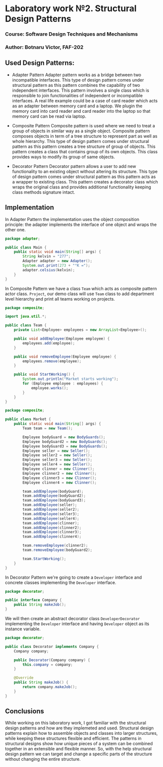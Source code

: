 # Laboratory work №2. Structural Design Patterns

### Course: Software Design Techniques and Mechanisms
### Author: Botnaru Victor, FAF-202

## Used Design Patterns:

- Adapter Pattern
Adapter pattern works as a bridge between two incompatible interfaces. This type of design pattern comes under structural pattern as this pattern combines the capability of two independent interfaces.
This pattern involves a single class which is responsible to join functionalities of independent or incompatible interfaces. A real life example could be a case of card reader which acts as an adapter between memory card and a laptop. We plugin the memory card into card reader and card reader into the laptop so that memory card can be read via laptop.

- Composite Pattern
Composite pattern is used where we need to treat a group of objects in similar way as a single object. Composite pattern composes objects in term of a tree structure to represent part as well as whole hierarchy. This type of design pattern comes under structural pattern as this pattern creates a tree structure of group of objects.
This pattern creates a class that contains group of its own objects. This class provides ways to modify its group of same objects.

- Decorator Pattern
Decorator pattern allows a user to add new functionality to an existing object without altering its structure. This type of design pattern comes under structural pattern as this pattern acts as a wrapper to existing class.
This pattern creates a decorator class which wraps the original class and provides additional functionality keeping class methods signature intact.


## Implementation
In Adapter Pattern the implementation uses the object composition principle: the adapter implements the interface of one object and wraps the other one. 
```java
package adapter;

public class Main {
    public static void main(String[] args) {
        String kelvin = "277";
        Adapter adapter = new Adapter();
        System.out.print(273 + "°K =");
        adapter.celsius(kelvin);
    }
}
```
In Composite Pattern we have a class ```Team``` which acts as composite pattern actor class. ```Project```, our demo class will use ```Team``` class to add department level hierarchy and print all teams working on projects.
```java
package composite;

import java.util.*;

public class Team {
    private List<Employee> employees = new ArrayList<Employee>();

    public void addEmployee(Employee employee) {
        employees.add(employee);
    }

    public void removeEmployee(Employee employee) {
        employees.remove(employee);
    }

    public void StartWorking() {
        System.out.println("Market starts working");
        for (Employee employee : employees) {
            employee.works();
        }
    }
}

```
```java
package composite;

public class Market {
    public static void main(String[] args) {
        Team team = new Team();

        Employee bodyGuard = new BodyGuards();
        Employee bodyGuard2 = new BodyGuards();
        Employee bodyGuard3 = new BodyGuards();
        Employee seller = new Seller();
        Employee seller2 = new Seller();
        Employee seller3 = new Seller();
        Employee seller4 = new Seller();
        Employee clinner = new Clinner();
        Employee clinner2 = new Clinner();
        Employee clinner3 = new Clinner();
        Employee clinner4 = new Clinner();

        team.addEmployee(bodyGuard);
        team.addEmployee(bodyGuard2);
        team.addEmployee(bodyGuard3);
        team.addEmployee(seller);
        team.addEmployee(seller2);
        team.addEmployee(seller3);
        team.addEmployee(seller4);
        team.addEmployee(clinner);
        team.addEmployee(clinner2);
        team.addEmployee(clinner3);
        team.addEmployee(clinner4);

        team.removeEmployee(clinner2);
        team.removeEmployee(bodyGuard2);

        team.StartWorking();
    }
}

```

In Decorator Pattern we're going to create a ```Developer``` interface and concrete classes implementing the ```Developer``` interface.
```java
package decorator;

public interface Company {
    public String makeJob();
}

```
We will then create an abstract decorator class ```DeveloperDecorator``` implementing the ```Developer``` interface and having ```Developer``` object as its instance variable.
```java
package decorator;

public class Decorator implements Company {
    Company company;

    public Decorator(Company company) {
        this.company = company;
    }

    @Override
    public String makeJob() {
        return company.makeJob();
    }
}

```



## Conclusions

While working on this laboratory work, I got familiar with the structural design patterns and how are they implemeted and used. Structural design patterns explain how to assemble objects and classes into larger structures, while keeping these structures flexible and efficient. The patterns in structural designs show how unique pieces of a system can be combined together in an extensible and flexible manner. So, with the help structural design pattern we can target and change a specific parts of the structure without changing the entire structure.